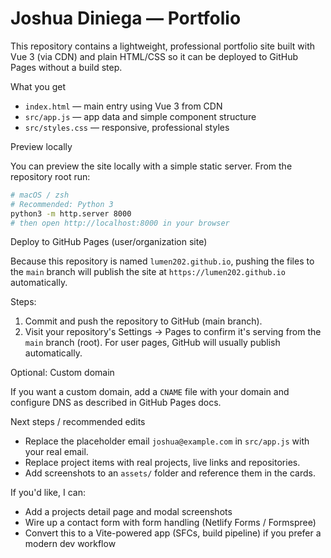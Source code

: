 # Joshua Diniega — Portfolio

This repository contains a lightweight, professional portfolio site built with Vue 3 (via CDN) and plain HTML/CSS so it can be deployed to GitHub Pages without a build step.

What you get

- `index.html` — main entry using Vue 3 from CDN
- `src/app.js` — app data and simple component structure
- `src/styles.css` — responsive, professional styles

Preview locally

You can preview the site locally with a simple static server. From the repository root run:

```bash
# macOS / zsh
# Recommended: Python 3
python3 -m http.server 8000
# then open http://localhost:8000 in your browser
```

Deploy to GitHub Pages (user/organization site)

Because this repository is named `lumen202.github.io`, pushing the files to the `main` branch will publish the site at `https://lumen202.github.io` automatically.

Steps:

1. Commit and push the repository to GitHub (main branch).
2. Visit your repository's Settings -> Pages to confirm it's serving from the `main` branch (root). For user pages, GitHub will usually publish automatically.

Optional: Custom domain

If you want a custom domain, add a `CNAME` file with your domain and configure DNS as described in GitHub Pages docs.

Next steps / recommended edits

- Replace the placeholder email `joshua@example.com` in `src/app.js` with your real email.
- Replace project items with real projects, live links and repositories.
- Add screenshots to an `assets/` folder and reference them in the cards.

If you'd like, I can:

- Add a projects detail page and modal screenshots
- Wire up a contact form with form handling (Netlify Forms / Formspree)
- Convert this to a Vite-powered app (SFCs, build pipeline) if you prefer a modern dev workflow

